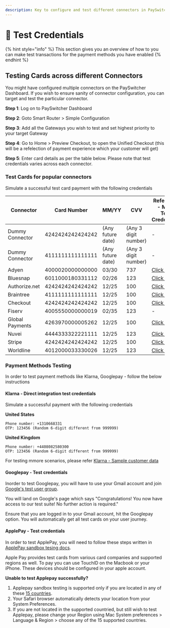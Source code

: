 ```yaml
---
description: Key to configure and test different connectors in PaySwitcher
---
```


# 🔑 Test Credentials

{% hint style="info" %}
This section gives you an overview of how to you can make test transactions for the payment methods you have enabled
{% endhint %}

## Testing Cards across different Connectors

You might have configured multiple connectors on the PaySwitcher Dashboard. If you wish to ensure sanity of connector configuration, you can target and test the particular connector.

**Step 1**: Log on to PaySwitcher Dashboard

**Step 2**: Goto Smart Router > Simple Configuration

**Step 3**: Add all the Gateways you wish to test and set highest priority to your target Gateway

**Step 4**: Go to Home > Preview Checkout, to open the Unified Checkout (this will be a refelection of payment experience which your customer will get)

**Step 5**: Enter card details as per the table below. Please note that test credentials varies across each connector.

### Test Cards for popular connectors

Simulate a successful test card payment with the following credentials

| Connector       | Card Number      | MM/YY             | CVV                  | Reference - More Test Credentials                                                                           |
| --------------- | ---------------- | ----------------- | -------------------- | ----------------------------------------------------------------------------------------------------------- |
| Dummy Connector | 4242424242424242 | (Any future date) | (Any 3 digit number) | -                                                                                                           |
| Dummy Connector | 4111111111111111 | (Any future date) | (Any 3 digit number) | -                                                                                                           |
| Adyen           | 4000020000000000 | 03/30             | 737                  | [Click here](https://docs.adyen.com/development-resources/testing/test-card-numbers)                        |
| Bluesnap        | 6011000180331112 | 02/26             | 123                  | [Click here](https://developers.bluesnap.com/reference/test-credit-cards)                                   |
| Authorize.net   | 4242424242424242 | 12/25             | 100                  | [Click here](https://developer.authorize.net/hello\_world/testing\_guide.html)                              |
| Braintree       | 4111111111111111 | 12/25             | 100                  | [Click here](https://developer.paypal.com/braintree/docs/reference/general/testing/php#credit-card-numbers) |
| Checkout        | 4242424242424242 | 12/25             | 100                  | [Click here](https://www.checkout.com/docs/testing/test-cards)                                              |
| Fiserv          | 4005550000000019 | 02/35             | 123                  | -                                                                                                           |
| Global Payments | 4263970000005262 | 12/25             | 100                  | [Click here](https://developer.globalpay.com/resources/test-card-numbers)                                   |
| Nuvei           | 4444333322221111 | 12/25             | 123                  | [Click here](https://helpdesk.nuvei.com/doku.php?id=developer:integration\_docs:testing-guide)              |
| Stripe          | 4242424242424242 | 12/25             | 100                  | [Click here](https://stripe.com/docs/testing#cards)                                                         |
| Worldline       | 4012000033330026 | 12/25             | 123                  | [Click here](https://epayments.developer-ingenico.com/documentation/testcases/detail/visa)                  |

### Payment Methods Testing

In order to test payment methods like Klarna, Googlepay - follow the below instructions

#### Klarna - Direct integration test credentials

Simulate a successful payment with the following credentials

**United States**

```
Phone number: +1310668331
OTP: 123456 (Random 6-digit different from 999999)
```

**United Kingdom**

```
Phone number: +4408082580300
OTP: 123456 (Random 6-digit different from 999999)
```

For testing mmore scenarios, please refer [Klarna - Sample customer data](https://docs.klarna.com/resources/test-environment/sample-customer-data/)

#### Googlepay - Test credentials

Inorder to test Googlepay, you will have to use your Gmail account and join [Google's test user group](https://groups.google.com/g/googlepay-test-mode-stub-data).

You will land on Google's page which says "Congratulations! You now have access to our test suite! No further action is required."

Ensure that you are logged in to your Gmail account, hit the Googlepay option. You will automatically get all test cards on your user journey.

#### ApplePay - Test credentials

In order to test ApplePay, you will need to follow these steps written in [ApplePay sandbox tesing docs](https://developer.apple.com/apple-pay/sandbox-testing/).

Apple Pay provides test cards from various card companies and supported regions as well. To pay you can use TouchID on the Macbook or your iPhone. These devices should be configured in your apple account.

**Unable to test Applepay successfully?**

1. Applepay sandbox testing is supported only if you are located in any of these [15 countries](https://developer.apple.com/apple-pay/sandbox-testing/).
2. Your Safari browser automatically detects your location from your System Preferences.
3. If you are not located in the supported countried, but still wish to test Applepay, please change your Region using Mac System preferences > Language & Region > choose any of the 15 supported countries.&#x20;

<figure><img src="../../.gitbook/assets/languageRegion.png" alt=""><figcaption></figcaption></figure>
